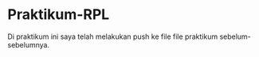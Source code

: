 # Praktikum-RPL
Di praktikum ini saya telah melakukan push ke file file praktikum sebelum-sebelumnya.

